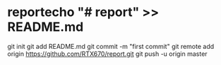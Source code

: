# reportecho "# report" >> README.md
git init
git add README.md
git commit -m "first commit"
git remote add origin https://github.com/RTX670/report.git
git push -u origin master
